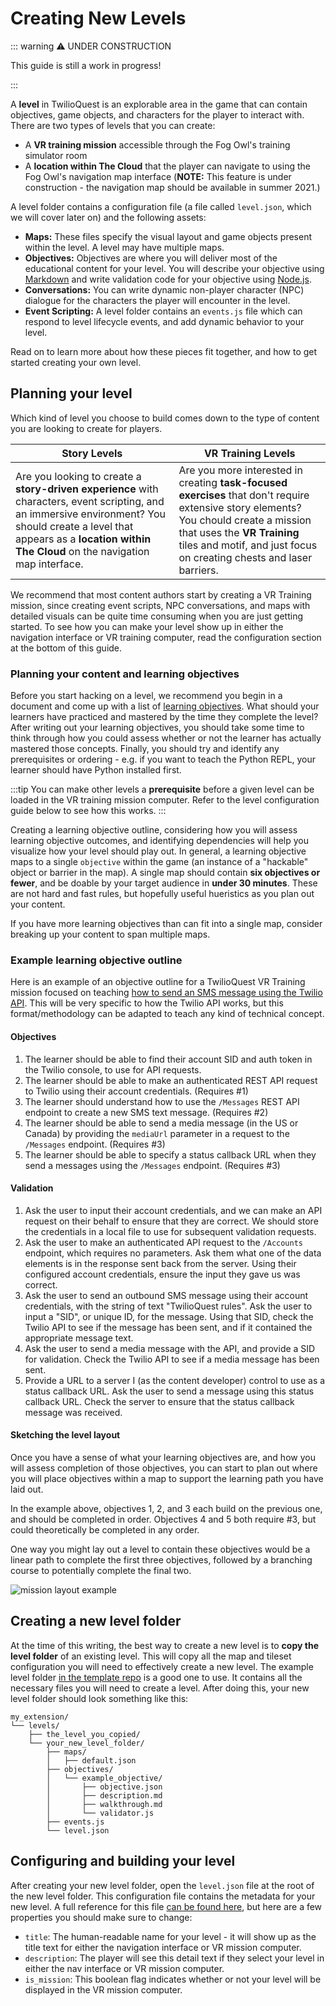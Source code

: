 # Creating New Levels

::: warning  ⚠️ UNDER CONSTRUCTION

This guide is still a work in progress!

:::

A **level** in TwilioQuest is an explorable area in the game that can contain objectives, game objects, and characters for the player to interact with. There are two types of levels that you can create:

* A **VR training mission** accessible through the Fog Owl's training simulator room
* A **location within The Cloud** that the player can navigate to using the Fog Owl's navigation map interface (**NOTE:** This feature is under construction - the navigation map should be available in summer 2021.)

A level folder contains a configuration file (a file called `level.json`, which we will cover later on) and the following assets:

* **Maps:** These files specify the visual layout and game objects present within the level. A level may have multiple maps.
* **Objectives:** Objectives are where you will deliver most of the educational content for your level. You will describe your objective using [Markdown](https://github.github.com/gfm/) and write validation code for your objective using [Node.js](https://www.nodejs.org).
* **Conversations:** You can write dynamic non-player character (NPC) dialogue for the characters the player will encounter in the level.
* **Event Scripting:** A level folder contains an `events.js` file which can respond to level lifecycle events, and add dynamic behavior to your level.

Read on to learn more about how these pieces fit together, and how to get started creating your own level.

## Planning your level
Which kind of level you choose to build comes down to the type of content you are looking to create for players.

| Story Levels | VR Training Levels |
| ------------ | ------------------ |
| Are you looking to create a **story-driven experience** with characters, event scripting, and an immersive environment? You should create a level that appears as a **location within The Cloud** on the navigation map interface. |  Are you more interested in creating **task-focused exercises** that don't require extensive story elements? You chould create a mission that uses the **VR Training** tiles and motif, and just focus on creating chests and laser barriers. |

We recommend that most content authors start by creating a VR Training mission, since creating event scripts, NPC conversations, and maps with detailed visuals can be quite time consuming when you are just getting started. To see how you can make your level show up in either the navigation interface or VR training computer, read the configuration section at the bottom of this guide.

### Planning your content and learning objectives
Before you start hacking on a level, we recommend you begin in a document and come up with a list of [learning objectives](https://www.bobpikegroup.com/trainer-blog/5-steps-to-writing-clear-and-measurable-learning-objectives). What should your learners have practiced and mastered by the time they complete the level? After writing out your learning objectives, you should take some time to think through how you could assess whether or not the learner has actually mastered those concepts. Finally, you should try and identify any prerequisites or ordering - e.g. if you want to teach the Python REPL, your learner should have Python installed first.

:::tip
You can make other levels a **prerequisite** before a given level can be loaded in the VR training mission computer. Refer to the level configuration guide below to see how this works.
:::

Creating a learning objective outline, considering how you will assess learning objective outcomes, and identifying dependencies will help you visualize how your level should play out. In general, a learning objective maps to a single `objective` within the game (an instance of a "hackable" object or barrier in the map). A single map should contain **six objectives or fewer**, and be doable by your target audience in **under 30 minutes**. These are not hard and fast rules, but hopefully useful hueristics as you plan out your content.

If you have more learning objectives than can fit into a single map, consider breaking up your content to span multiple maps.

### Example learning objective outline
Here is an example of an objective outline for a TwilioQuest VR Training mission focused on teaching [how to send an SMS message using the Twilio API](https://www.twilio.com/docs/sms/send-messages). This will be very specific to how the Twilio API works, but this format/methodology can be adapted to teach any kind of technical concept.

#### Objectives
1. The learner should be able to find their account SID and auth token in the Twilio console, to use for API requests.
1. The learner should be able to make an authenticated REST API request to Twilio using their account credentials. (Requires #1)
1. The learner should understand how to use the `/Messages` REST API endpoint to create a new SMS text message. (Requires #2)
1. The learner should be able to send a media message (in the US or Canada) by providing the `mediaUrl` parameter in a request to the `/Messages` endpoint. (Requires #3)
1. The learner should be able to specify a status callback URL when they send a messages using the `/Messages` endpoint. (Requires #3)

#### Validation
1. Ask the user to input their account credentials, and we can make an API request on their behalf to ensure that they are correct. We should store the credentials in a local file to use for subsequent validation requests.
1. Ask the user to make an authenticated API request to the `/Accounts` endpoint, which requires no parameters. Ask them what one of the data elements is in the response sent back from the server. Using their configured account credentials, ensure the input they gave us was correct.
1. Ask the user to send an outbound SMS message using their account credentials, with the string of text "TwilioQuest rules". Ask the user to input a "SID", or unique ID, for the message. Using that SID, check the Twilio API to see if the message has been sent, and if it contained the appropriate message text.
1. Ask the user to send a media message with the API, and provide a SID for validation. Check the Twilio API to see if a media message has been sent.
1. Provide a URL to a server I (as the content developer) control to use as a status callback URL. Ask the user to send a message using this status callback URL. Check the server to ensure that the status callback message was received.

#### Sketching the level layout
Once you have a sense of what your learning objectives are, and how you will assess completion of those objectives, you can start to plan out where you will place objectives within a map to support the learning path you have laid out.

In the example above, objectives 1, 2, and 3 each build on the previous one, and should be completed in order. Objectives 4 and 5 both require #3, but could theoretically be completed in any order.

One way you might lay out a level to contain these objectives would be a linear path to complete the first three objectives, followed by a branching course to potentially complete the final two.

![mission layout example](./images/objective_layout.png)

## Creating a new level folder

At the time of this writing, the best way to create a new level is to **copy the level folder** of an existing level. This will copy all the map and tileset configuration you will need to effectively create a new level. The example level folder [in the template repo](https://github.com/TwilioQuest/twilioquest-extension-template/tree/main/levels/vr_mission_template) is a good one to use. It contains all the necessary files you will need to create a level. After doing this, your new level folder should look something like this:

```
my_extension/
└── levels/
    ├── the_level_you_copied/
    └── your_new_level_folder/
        ├── maps/
        │   ├── default.json
        ├── objectives/
        │   └── example_objective/
        │       ├── objective.json
        │       ├── description.md
        │       ├── walkthrough.md
        │       └── validator.js
        ├── events.js
        └── level.json
```

## Configuring and building your level

After creating your new level folder, open the `level.json` file at the root of the new level folder. This configuration file contains the metadata for your new level. A full reference for this file [can be found here](../api/levels), but here are a few properties you should make sure to change:

* `title`: The human-readable name for your level - it will show up as the title text for either the navigation interface or VR mission computer.
* `description`: The player will see this detail text if they select your level in either the nav interface or VR mission computer.
* `is_mission`: This boolean flag indicates whether or not your level will be displayed in the VR mission computer.

